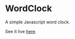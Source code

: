 # WordClock
A simple Javascript word clock.

See it live [here](https://michaelkolber.github.io/WordClock/clock.html).
